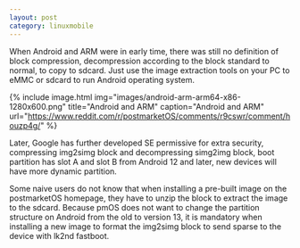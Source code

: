 ```yaml
---
layout: post
category: linuxmobile
---
```


When Android and ARM were in early time, there was still no definition of block compression, decompression according to the block standard to normal, to copy to sdcard. Just use the image extraction tools on your PC to eMMC or sdcard to run Android operating system.

{% include image.html
            img="images/android-arm-arm64-x86-1280x600.png"
            title="Android and ARM"
            caption="Android and ARM" 
            url="https://www.reddit.com/r/postmarketOS/comments/r9cswr/comment/houzp4g/" %}

Later, Google has further developed SE permissive for extra security, compressing img2simg block and decompressing simg2img block, boot partition has slot A and slot B from Android 12 and later, new devices will have more dynamic partition.

Some naive users do not know that when installing a pre-built image on the postmarketOS homepage, they have to unzip the block to extract the image to the sdcard. Because pmOS does not want to change the partition structure on Android from the old to version 13, it is mandatory when installing a new image to format the img2simg block to send sparse to the device with lk2nd fastboot.
